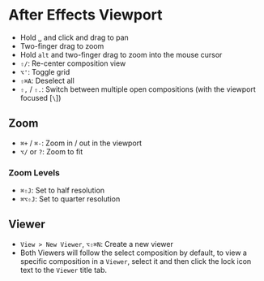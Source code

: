 # After Effects Viewport

- Hold `␣` and click and drag to pan
- Two-finger drag to zoom
- Hold `alt` and two-finger drag to zoom into the mouse cursor
- `⇧/`: Re-center composition view
- `⌥'`: Toggle grid
- `⇧⌘A`: Deselect all
- `⇧,` / `⇧.`: Switch between multiple open compositions (with the viewport focused [`\`])

## Zoom

- `⌘+` / `⌘-`: Zoom in / out in the viewport
- `⌥/` or `?`: Zoom to fit

### Zoom Levels

- `⌘⇧J`: Set to half resolution
- `⌘⌥⇧J`: Set to quarter resolution

## Viewer

- `View > New Viewer`, `⌥⇧⌘N`: Create a new viewer
- Both Viewers will follow the select composition by default, to view a specific composition in a `Viewer`, select it and then click the lock icon text to the `Viewer` title tab.
